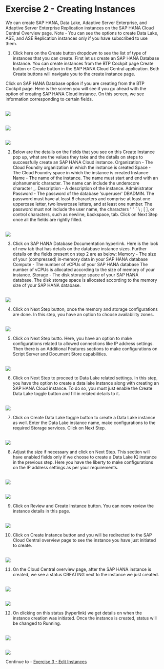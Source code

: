 # Exercise 2 - Creating Instances

We can create SAP HANA, Data Lake, Adaptive Server Enterprise, and Adaptive Server Enterprise Replication instances on the SAP HANA Cloud Central Overview page.
Note - You can see the options to create Data Lake, ASE, and ASE Replication instances only if you have subscribed to use them.

1. Click here on the Create button dropdown to see the list of type of instances that you can create. First let us create an SAP HANA Database Instance. You can create instances from the BTP Cockpit page Create button or Create button in the SAP HANA Cloud Central application. Both Create buttons will navigate you to the create instance page.

Click on SAP HANA Database option if you are creating from the BTP Cockpit page. Here is the screen you will see if you go ahead with the option of creating SAP HANA Cloud instance. On this screen, we see information corresponding to certain fields.

<br>![](/exercises/ex2/images/1.png)

<br>![](/exercises/ex2/images/1_b.png)

<br>![](/exercises/ex2/images/2.png)

2. Below are the details on the fields that you see on this Create Instance pop up, what are the values they take and the details on steps to successfully create an SAP HANA Cloud instance.
Organization - The Cloud Foundry organization in which the instance is created
Space - The Cloud Foundry space in which the instance is created
Instance Name - The name of the instance. The name must start and end with an alphanumeric character. The name can include the underscore character _.
Description - A description of the instance.
Administrator Password - The password of the database 'superuser' DBADMIN. The password must have at least 8 characters and comprise at least one uppercase letter, two lowercase letters, and at least one number. The password must not include the user name, the characters ' " ` \ ; [ ], or control characters, such as newline, backspace, tab.
Click on Next Step once all the fields are rightly filled. 
 
<br>![](/exercises/ex2/images/3.png)

3. Click on SAP HANA Database Documentation hyperlink. Here is the look of new tab that has details on the database instance sizes.
Further details on the fields present on step 2 are as below:
Memory - The size of your (compressed) in-memory data in your SAP HANA database
Compute - The number of vCPUs of your SAP HANA database
The number of vCPUs is allocated according to the size of memory of your instance.
Storage - The disk storage space of your SAP HANA database.
The disk storage space is allocated according to the memory size of your SAP HANA database.

<br>![](/exercises/ex2/images/4.png)

4. Click on Next Step button, once the memory and storage configurations are done. In this step, you have an option to choose availability zones.

<br>![](/exercises/ex2/images/5.png)

5. Click on Next Step butto. Here, you have an option to make configurations related to allowed connections like IP address settings. Then there is an Additional Features sections to make configurations on Script Server and Document Store capabilities.

<br>![](/exercises/ex2/images/6.png)

6. Click on Next Step to proceed to Data Lake related settings. In this step, you have the option to create a data lake instance along with creating an SAP HANA Cloud instance. To do so, you must just enable the Create Data Lake toggle button and fill in related details to it.

<br>![](/exercises/ex2/images/7.png)

7. Click on Create Data Lake toggle button to create a Data Lake instance as well. Enter the Data Lake instance name, make configurations to the required Storage services. Click on Next Step.

<br>![](/exercises/ex2/images/8.png)

8. Adjust the size if necessary and click on Next Step. This section will have enabled fields only if we choose to create a Data Lake IQ instance in the previous step. Here you have the liberty to make configurations on the IP address settings as per your requirements.

<br>![](/exercises/ex2/images/9.png)

<br>![](/exercises/ex2/images/10.png)

9. Click on Review and Create Instance button. You can noew review the instance details in this page.

<br>![](/exercises/ex2/images/11.png)

10. Click on Create Instance button and you will be redirected to the SAP Cloud Central overview page to see the instance you have just initiated to create.

<br>![](/exercises/ex2/images/12.png)

11. On the Cloud Central overview page, after the SAP HANA instance is created, we see a status CREATING next to the instance we just created. 

<br>![](/exercises/ex2/images/13.png)

<br>![](/exercises/ex2/images/14.png)

12. On clicking on this status (hyperlink) we get details on when the instance creation was initiated. Once the instance is created, status will be changed to Running.

<br>![](/exercises/ex2/images/16.png)

<br>![](/exercises/ex2/images/15.png)

Continue to - [Exercise 3 - Edit Instances ](../ex_3/README.md)
